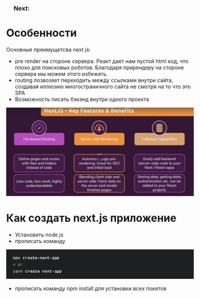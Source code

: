 <h3>
  <img src="https://seeklogo.com/images/N/next-js-logo-8FCFF51DD2-seeklogo.com.png" width="16" height="16" />
  <span>Next:</span>
</h3>

# Особенности 
Основные преимущетсва next js:
- pre render на стороне сервера. Реакт дает нам пустой html код, что плохо для поисковых роботов. Благодаря прирендеру на стороне сервера мы можем этого избежать.
- routing позвозяет переходить между ссылками внутри сайта, создавая иллюзию многостраничного сайта не смотря на то что это SPA
- Возможность писать бэкэнд внутри одного проекта 

![features](./1.png)

 # Как создать next.js приложение 

 - Установить node js
 - прописать команду 
      <npx create-next-app>

![smth](./2.png)

- прописать команду npm install для установки всех покетов
      <npm install> 

